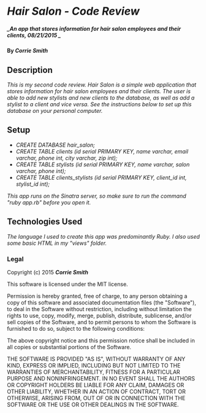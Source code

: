 # _Hair Salon - Code Review_

##### _An app that stores information for hair salon employees and their clients, 08/21/2015 _

#### By _**Corrie Smith**_

## Description

_This is my second code review. Hair Salon is a simple web application that stores information for hair salon employees and their clients. The user is able to add new stylists and new clients to the database, as well as add a stylist to a client and vice versa. See the instructions below to set up this database on your personal computer._

## Setup

* _CREATE DATABASE hair_salon;_
* _CREATE TABLE clients (id serial PRIMARY KEY, name varchar, email varchar, phone int, city varchar, zip int);_
* _CREATE TABLE stylists (id serial PRIMARY KEY, name varchar, salon varchar, phone int);_
* _CREATE TABLE clients_stylists (id serial PRIMARY KEY, client_id int, stylist_id int);_

_This app runs on the Sinatra server, so make sure to run the command "ruby app.rb" before you open it._

## Technologies Used

_The language I used to create this app was predominantly Ruby. I also used some basic HTML in my "views" folder._

### Legal

Copyright (c) 2015 **_Corrie Smith_**

This software is licensed under the MIT license.

Permission is hereby granted, free of charge, to any person obtaining a copy
of this software and associated documentation files (the "Software"), to deal
in the Software without restriction, including without limitation the rights
to use, copy, modify, merge, publish, distribute, sublicense, and/or sell
copies of the Software, and to permit persons to whom the Software is
furnished to do so, subject to the following conditions:

The above copyright notice and this permission notice shall be included in
all copies or substantial portions of the Software.

THE SOFTWARE IS PROVIDED "AS IS", WITHOUT WARRANTY OF ANY KIND, EXPRESS OR
IMPLIED, INCLUDING BUT NOT LIMITED TO THE WARRANTIES OF MERCHANTABILITY,
FITNESS FOR A PARTICULAR PURPOSE AND NONINFRINGEMENT. IN NO EVENT SHALL THE
AUTHORS OR COPYRIGHT HOLDERS BE LIABLE FOR ANY CLAIM, DAMAGES OR OTHER
LIABILITY, WHETHER IN AN ACTION OF CONTRACT, TORT OR OTHERWISE, ARISING FROM,
OUT OF OR IN CONNECTION WITH THE SOFTWARE OR THE USE OR OTHER DEALINGS IN
THE SOFTWARE.
